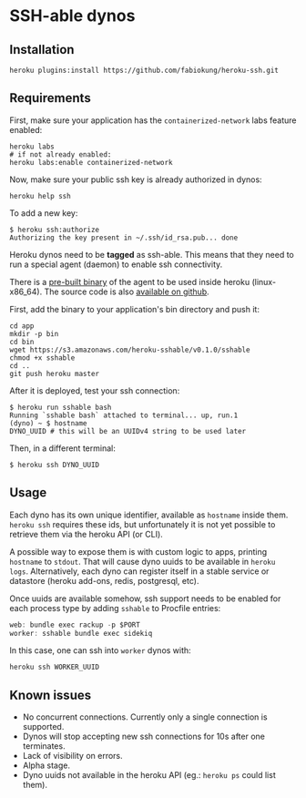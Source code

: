 # SSH-able dynos

## Installation

```term
heroku plugins:install https://github.com/fabiokung/heroku-ssh.git
```

## Requirements

First, make sure your application has the `containerized-network` labs feature
enabled:

```term
heroku labs
# if not already enabled:
heroku labs:enable containerized-network
```

Now, make sure your public ssh key is already authorized in dynos:

```term
heroku help ssh
```

To add a new key:

```term
$ heroku ssh:authorize
Authorizing the key present in ~/.ssh/id_rsa.pub... done
```

Heroku dynos need to be **tagged** as ssh-able. This means that they need to run
a special agent (daemon) to enable ssh connectivity.

There is a [pre-built binary](https://s3.amazonaws.com/heroku-sshable/v0.1.0/sshable)
of the agent to be used inside heroku (linux-x86_64). The source code is also
[available on github](https://github.com/fabiokung/sshable).

First, add the binary to your application's bin directory and push it:

```term
cd app
mkdir -p bin
cd bin
wget https://s3.amazonaws.com/heroku-sshable/v0.1.0/sshable
chmod +x sshable
cd ..
git push heroku master
```

After it is deployed, test your ssh connection:

```term
$ heroku run sshable bash
Running `sshable bash` attached to terminal... up, run.1
(dyno) ~ $ hostname
DYNO_UUID # this will be an UUIDv4 string to be used later
```

Then, in a different terminal:

```term
$ heroku ssh DYNO_UUID
```

## Usage

Each dyno has its own unique identifier, available as `hostname` inside them.
`heroku ssh` requires these ids, but unfortunately it is not yet possible to
retrieve them via the heroku API (or CLI).

A possible way to expose them is with custom logic to apps, printing `hostname`
to `stdout`. That will cause dyno uuids to be available in `heroku logs`.
Alternatively, each dyno can register itself in a stable service or datastore
(heroku add-ons, redis, postgresql, etc).

Once uuids are available somehow, ssh support needs to be enabled for each
process type by adding `sshable` to Procfile entries:

```javascript
web: bundle exec rackup -p $PORT
worker: sshable bundle exec sidekiq
```

In this case, one can ssh into `worker` dynos with:

```term
heroku ssh WORKER_UUID
```

## Known issues

* No concurrent connections. Currently only a single connection is supported.
* Dynos will stop accepting new ssh connections for 10s after one terminates.
* Lack of visibility on errors.
* Alpha stage.
* Dyno uuids not available in the heroku API (eg.: `heroku ps` could list them).

